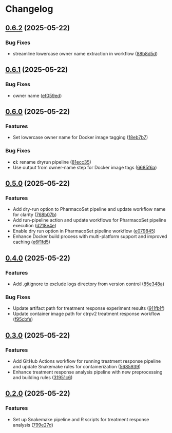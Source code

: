 # Changelog

## [0.6.2](https://github.com/BHKLAB-DataProcessing/ctrpv2-treatmentresponse-snakemake/compare/v0.6.1...v0.6.2) (2025-05-22)


### Bug Fixes

* streamline lowercase owner name extraction in workflow ([88b8d5d](https://github.com/BHKLAB-DataProcessing/ctrpv2-treatmentresponse-snakemake/commit/88b8d5d82fa21925a7b2ce4e678ba7c2ff7ebc00))

## [0.6.1](https://github.com/BHKLAB-DataProcessing/ctrpv2-treatmentresponse-snakemake/compare/v0.6.0...v0.6.1) (2025-05-22)


### Bug Fixes

* owner name ([ef059ed](https://github.com/BHKLAB-DataProcessing/ctrpv2-treatmentresponse-snakemake/commit/ef059ed88e7cc4425c539970acf248c5277b9ee7))

## [0.6.0](https://github.com/BHKLAB-DataProcessing/ctrpv2-treatmentresponse-snakemake/compare/v0.5.0...v0.6.0) (2025-05-22)


### Features

* Set lowercase owner name for Docker image tagging ([18eb7b7](https://github.com/BHKLAB-DataProcessing/ctrpv2-treatmentresponse-snakemake/commit/18eb7b79a37f789bae2e90ef294ea1a50f1988ca))


### Bug Fixes

* **ci:** rename dryrun pipeline ([81ecc35](https://github.com/BHKLAB-DataProcessing/ctrpv2-treatmentresponse-snakemake/commit/81ecc353c4753b20d6e60d313ad5aa0e169c7a7f))
* Use output from owner-name step for Docker image tags ([6685f6a](https://github.com/BHKLAB-DataProcessing/ctrpv2-treatmentresponse-snakemake/commit/6685f6a1f68222de62b23b075b9f47d5d944de6a))

## [0.5.0](https://github.com/BHKLAB-DataProcessing/ctrpv2-treatmentresponse-snakemake/compare/v0.4.0...v0.5.0) (2025-05-22)


### Features

* Add dry-run option to PharmacoSet pipeline and update workflow name for clarity ([768b07b](https://github.com/BHKLAB-DataProcessing/ctrpv2-treatmentresponse-snakemake/commit/768b07b7649f5452c8ccc0ceff79c48be223a5e7))
* Add run-pipeline action and update workflows for PharmacoSet pipeline execution ([d218e4e](https://github.com/BHKLAB-DataProcessing/ctrpv2-treatmentresponse-snakemake/commit/d218e4e4ec733eec3fd18346d78a3a70697b7e68))
* Enable dry run option in PharmacoSet pipeline workflow ([e079845](https://github.com/BHKLAB-DataProcessing/ctrpv2-treatmentresponse-snakemake/commit/e0798450abb2da75defa2cb0483af8783739385a))
* Enhance Docker build process with multi-platform support and improved caching ([e6f1fd5](https://github.com/BHKLAB-DataProcessing/ctrpv2-treatmentresponse-snakemake/commit/e6f1fd5dc1a7f7af65d02831619172b829931394))

## [0.4.0](https://github.com/BHKLAB-DataProcessing/ctrpv2-treatmentresponse-snakemake/compare/v0.3.0...v0.4.0) (2025-05-22)


### Features

* Add .gitignore to exclude logs directory from version control ([85e348a](https://github.com/BHKLAB-DataProcessing/ctrpv2-treatmentresponse-snakemake/commit/85e348a1d2a86224bc1e647763f1ed64b8cc119d))


### Bug Fixes

* Update artifact path for treatment response experiment results ([911fb1f](https://github.com/BHKLAB-DataProcessing/ctrpv2-treatmentresponse-snakemake/commit/911fb1f985af1e256f1fbefef3412eb3d1f5f9e6))
* Update container image path for ctrpv2 treatment response workflow ([f95cbfe](https://github.com/BHKLAB-DataProcessing/ctrpv2-treatmentresponse-snakemake/commit/f95cbfe4cf829701604bc51caf96d14585d40163))

## [0.3.0](https://github.com/BHKLAB-DataProcessing/ctrpv2-treatmentresponse-snakemake/compare/v0.2.0...v0.3.0) (2025-05-22)


### Features

* Add GitHub Actions workflow for running treatment response pipeline and update Snakemake rules for containerization ([5685939](https://github.com/BHKLAB-DataProcessing/ctrpv2-treatmentresponse-snakemake/commit/568593995b5fa5c93371a185e1428352aceb9342))
* Enhance treatment response analysis pipeline with new preprocessing and building rules ([31951c6](https://github.com/BHKLAB-DataProcessing/ctrpv2-treatmentresponse-snakemake/commit/31951c67d9fd9893d8126a7a89cbd172772f07a4))

## [0.2.0](https://github.com/BHKLAB-DataProcessing/ctrpv2-treatmentresponse-snakemake/compare/v0.1.0...v0.2.0) (2025-05-22)


### Features

* Set up Snakemake pipeline and R scripts for treatment response analysis ([799e27d](https://github.com/BHKLAB-DataProcessing/ctrpv2-treatmentresponse-snakemake/commit/799e27d8b64f5fa7937006db76ae4829bef882be))
